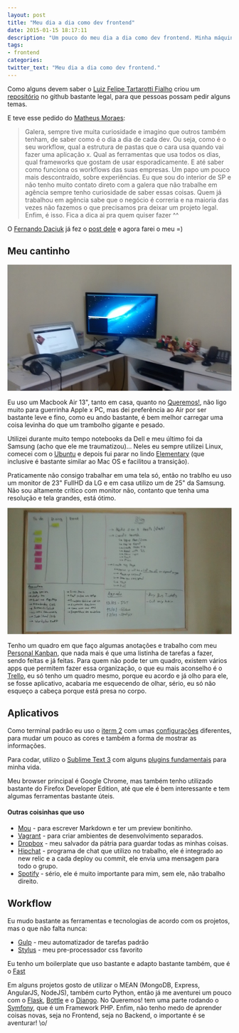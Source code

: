 ```yaml
---
layout: post
title: "Meu dia a dia como dev frontend"
date: 2015-01-15 18:17:11
description: "Um pouco do meu dia a dia como dev frontend. Minha máquina, meus programas, arquivos, configurações."
tags:
- frontend
categories:
twitter_text: "Meu dia a dia como dev frontend."
---
```


Como alguns devem saber o [Luiz Felipe Tartarotti Fialho](https://github.com/LFeh) criou um [repositório](https://github.com/LFeh/1-post-por-dia) no github bastante legal, para que pessoas possam pedir alguns temas.

E teve esse pedido do [Matheus Moraes](https://github.com/matheusmmo):

> Galera, sempre tive muita curiosidade e imagino que outros também tenham, de saber como é o dia a dia de cada dev. Ou seja, como é o seu workflow, qual a estrutura de pastas que o cara usa quando vai fazer uma aplicação x. Qual as ferramentas que usa todos os dias, qual frameworks que gostam de usar esporadicamente. E até saber como funciona os workflows das suas empresas.
Um papo um pouco mais descontraído, sobre experiências.
Eu que sou do interior de SP e não tenho muito contato direto com a galera que não trabalhe em agência sempre tenho curiosidade de saber essas coisas.
Quem já trabalhou em agência sabe que o negócio é correria e na maioria das vezes não fazemos o que precisamos pra deixar um projeto legal.
Enfim, é isso. Fica a dica ai pra quem quiser fazer ^^

O [Fernando Daciuk](https://github.com/fdaciuk) já fez o [post dele](http://blog.da2k.com.br/2015/01/15/como-ser-um-dev-frontend-usando-linux/) e agora farei o meu =)

## Meu cantinho

![Mesa de trabalho](/assets/img/workflow/mesa.jpg)

Eu uso um Macbook Air 13", tanto em casa, quanto no [Queremos!](http://www.queremos.com.br/), não ligo muito para guerrinha Apple x PC, mas dei preferência ao Air por ser bastante leve e fino, como eu ando bastante, é bem melhor carregar uma coisa levinha do que um trambolho gigante e pesado.

Utilizei durante muito tempo notebooks da Dell e meu último foi da Samsung (acho que ele me traumatizou)... Neles eu sempre utilizei Linux, comecei com o [Ubuntu](http://www.ubuntu.com/) e depois fui parar no lindo [Elementary](http://elementaryos.org/) (que inclusive é bastante similar ao Mac OS e facilitou a transição).

Praticamente não consigo trabalhar em uma tela só, então no trablho eu uso um monitor de 23" FullHD da LG e em casa utilizo um de 25" da Samsung. Não sou altamente crítico com monitor não, contanto que tenha uma resolução e tela grandes, está ótimo.

![Quadro Kanban](/assets/img/workflow/quadro.jpg)

Tenho um quadro em que faço algumas anotações e trabalho com meu [Personal Kanban](http://en.wikipedia.org/wiki/Kanban_board), que nada mais é que uma listinha de tarefas a fazer, sendo feitas e já feitas. Para quem não pode ter um quadro, existem vários apps que permitem fazer essa organização, o que eu mais aconselho é o [Trello](http://trello.com), eu só tenho um quadro mesmo, porque eu acordo e já olho para ele, se fosse aplicativo, acabaria me esquecendo de olhar, sério, eu só não esqueço a cabeça porque está presa no corpo.

## Aplicativos

Como terminal padrão eu uso o [iterm 2](http://iterm2.com/) com umas [configurações](https://github.com/willianjusten/dotfiles) diferentes, para mudar um pouco as cores e também a forma de mostrar as informações.

Para codar, utilizo o [Sublime Text 3](http://www.sublimetext.com/3) com alguns [plugins fundamentais](https://github.com/willianjusten/sublime-preferences) para minha vida.

Meu browser principal é Google Chrome, mas também tenho utilizado bastante do Firefox Developer Edition, até que ele é bem interessante e tem algumas ferramentas bastante úteis.

#### Outras coisinhas que uso

* [Mou](http://25.io/mou/) - para escrever Markdown e ter um preview bonitinho.
* [Vagrant](https://www.vagrantup.com/) - para criar ambientes de desenvolvimento separados.
* [Dropbox](https://www.dropbox.com/) - meu salvador da pátria para guardar todas as minhas coisas.
* [Hipchat](https://www.hipchat.com/) - programa de chat que utilizo no trabalho, ele é integrado ao new relic e a cada deploy ou commit, ele envia uma mensagem para todo o grupo.
* [Spotify]() - sério, ele é muito importante para mim, sem ele, não trabalho direito.

## Workflow

Eu mudo bastante as ferramentas e tecnologias de acordo com os projetos, mas o que não falta nunca:

* [Gulp](http://gulpjs.com/) - meu automatizador de tarefas padrão
* [Stylus](http://learnboost.github.io/stylus/) - meu pre-processador css favorito

Eu tenho um boilerplate que uso bastante e adapto bastante também, que é o [Fast](https://github.com/willianjusten/Fast)

Em alguns projetos gosto de utilizar o MEAN (MongoDB, Express, AngularJS, NodeJS), também curto Python, então já me aventurei um pouco com o [Flask](http://flask.pocoo.org/), [Bottle](http://bottlepy.org/) e o [Django](https://www.djangoproject.com/). No Queremos! tem uma parte rodando o [Symfony](http://symfony.com/), que é um Framework PHP. Enfim, não tenho medo de aprender coisas novas, seja no Frontend, seja no Backend, o importante é se aventurar! \o/








